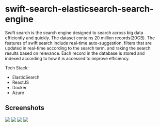 # swift-search-elasticsearch-search-engine

Swift search is the search engine designed to search across big data efficiently and quickly. The dataset contains 20 million records(20GB). The features of swift search include real-time auto-suggestion, filters that are updated in real-time according to the search term, and raking the search results based on relevance. Each record in the database is stored and indexed according to how it is accessed to improve efficiency.


Tech Stack:
- ElasticSearch
- ReactJS
- Docker
- Azure


## Screenshots

<img src="https://res.cloudinary.com/dncxcfzql/image/upload/v1651783598/projects/swift-search/swift_search_1_cpfmrs.png">
<img src="https://res.cloudinary.com/dncxcfzql/image/upload/v1651783805/projects/swift-search/swift_search_5_uo1aix.png">
<img src="https://res.cloudinary.com/dncxcfzql/image/upload/v1651783598/projects/swift-search/swift_search_4_orpgip.png">
<img src="https://res.cloudinary.com/dncxcfzql/image/upload/v1651783598/projects/swift-search/swift_search_3_dfygs1.png">
